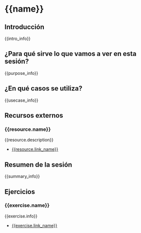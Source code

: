 # {{name}}

## Introducción

{{intro_info}}

## ¿Para qué sirve lo que vamos a ver en esta sesión?

{{purpose_info}}

## ¿En qué casos se utiliza?

{{usecase_info}}

## Recursos externos

### {{resource.name}}

{{resource.description}}

- [{{resource.link_name}}]({{resource.url}})

## Resumen de la sesión

{{summary_info}}

## Ejercicios

### {{exercise.name}}

{{exercise.info}}

- [{{exercise.link_name}}]({{exercise.url}})
